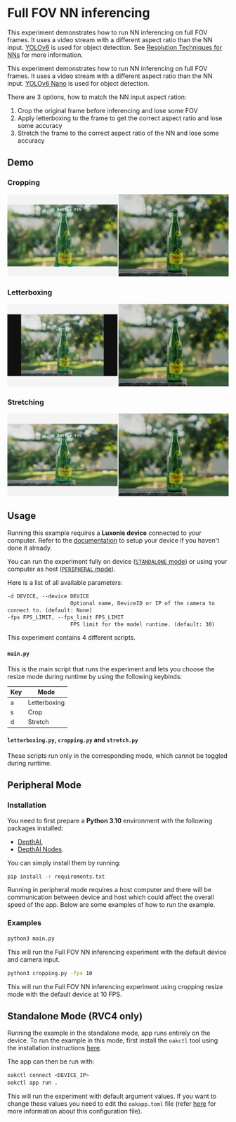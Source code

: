 # Full FOV NN inferencing

This experiment demonstrates how to run NN inferencing on full FOV frames. It uses a video stream with a different aspect ratio than the NN input. [YOLOv6](https://zoo-rvc4.luxonis.com/luxonis/yolov6-nano/face58c4-45ab-42a0-bafc-19f9fee8a034) is used for object detection.
See [Resolution Techniques for NNs](https://docs.luxonis.com/software/depthai/resolution-techniques) for more information.

This experiment demonstrates how to run NN inferencing on full FOV frames. It uses a video stream with a different aspect ratio than the NN input. [YOLOv6 Nano](https://zoo-rvc4.luxonis.com/luxonis/yolov6-nano/face58c4-45ab-42a0-bafc-19f9fee8a034) is used for object detection.

There are 3 options, how to match the NN input aspect ration:

1. Crop the original frame before inferencing and lose some FOV
1. Apply letterboxing to the frame to get the correct aspect ratio and lose some accuracy
1. Stretch the frame to the correct aspect ratio of the NN and lose some accuracy

## Demo

### Cropping

![cropping example](media/crop_example.jpg)

### Letterboxing

![letterboxing example](media/letterbox_example.jpg)

### Stretching

![stretching example](media/stretch_example.jpg)

## Usage

Running this example requires a **Luxonis device** connected to your computer. Refer to the [documentation](https://stg.docs.luxonis.com/software/) to setup your device if you haven't done it already.

You can run the experiment fully on device ([`STANDALONE` mode](#standalone-mode-rvc4-only)) or using your computer as host ([`PERIPHERAL` mode](#peripheral-mode)).

Here is a list of all available parameters:

```
-d DEVICE, --device DEVICE
                    Optional name, DeviceID or IP of the camera to connect to. (default: None)
-fps FPS_LIMIT, --fps_limit FPS_LIMIT
                    FPS limit for the model runtime. (default: 30)
```

This experiment contains 4 different scripts.

#### `main.py`

This is the main script that runs the experiment and lets you choose the resize mode during runtime by using the following keybinds:

| Key | Mode         |
| --- | ------------ |
| a   | Letterboxing |
| s   | Crop         |
| d   | Stretch      |

#### `letterboxing.py`, `cropping.py` and `stretch.py`

These scripts run only in the corresponding mode, which cannot be toggled during runtime.

## Peripheral Mode

### Installation

You need to first prepare a **Python 3.10** environment with the following packages installed:

- [DepthAI](https://pypi.org/project/depthai/),
- [DepthAI Nodes](https://pypi.org/project/depthai-nodes/).

You can simply install them by running:

```bash
pip install -r requirements.txt
```

Running in peripheral mode requires a host computer and there will be communication between device and host which could affect the overall speed of the app. Below are some examples of how to run the example.

### Examples

```bash
python3 main.py
```

This will run the Full FOV NN inferencing experiment with the default device and camera input.

```bash
python3 cropping.py -fps 10
```

This will run the Full FOV NN inferencing experiment using cropping resize mode with the default device at 10 FPS.

## Standalone Mode (RVC4 only)

Running the example in the standalone mode, app runs entirely on the device.
To run the example in this mode, first install the `oakctl` tool using the installation instructions [here](https://stg.docs.luxonis.com/software/oak-apps/oakctl).

The app can then be run with:

```bash
oakctl connect <DEVICE_IP>
oakctl app run .
```

This will run the experiment with default argument values. If you want to change these values you need to edit the `oakapp.toml` file (refer [here](https://stg.docs.luxonis.com/software/oak-apps/configuration/) for more information about this configuration file).
